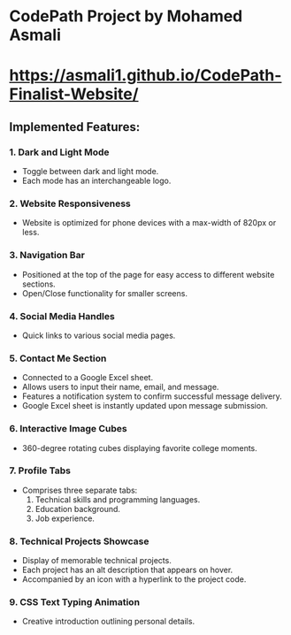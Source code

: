 # CodePath Project by Mohamed Asmali

# https://asmali1.github.io/CodePath-Finalist-Website/

## Implemented Features:

### 1. Dark and Light Mode
   - Toggle between dark and light mode.
   - Each mode has an interchangeable logo.
    
### 2. Website Responsiveness
   - Website is optimized for phone devices with a max-width of 820px or less.
    
### 3. Navigation Bar
   - Positioned at the top of the page for easy access to different website sections.
   - Open/Close functionality for smaller screens.
    
### 4. Social Media Handles
   - Quick links to various social media pages.
    
### 5. Contact Me Section
   - Connected to a Google Excel sheet.
   - Allows users to input their name, email, and message.
   - Features a notification system to confirm successful message delivery.
   - Google Excel sheet is instantly updated upon message submission.
    
### 6. Interactive Image Cubes
   - 360-degree rotating cubes displaying favorite college moments.
    
### 7. Profile Tabs
   - Comprises three separate tabs:
     1. Technical skills and programming languages.
     2. Education background.
     3. Job experience.
    
### 8. Technical Projects Showcase
   - Display of memorable technical projects.
   - Each project has an alt description that appears on hover.
   - Accompanied by an icon with a hyperlink to the project code.
    
### 9. CSS Text Typing Animation
   - Creative introduction outlining personal details.

